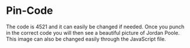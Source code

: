 # Pin-Code
The code is 4521 and it can easily be changed if needed.
Once you punch in the correct code you will then see a beautiful picture of Jordan Poole. This image can also be changed easily through the JavaScript file. 
